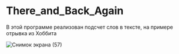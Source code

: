 # There_and_Back_Again
В этой программе реализован подсчет слов в тексте, на примере отрывка из Хоббита

![Снимок экрана (57)](https://github.com/maks2035/There_and_Back_Again/assets/79210414/a40caa9e-ea6c-45ad-bd0b-8f300b3b198b)
